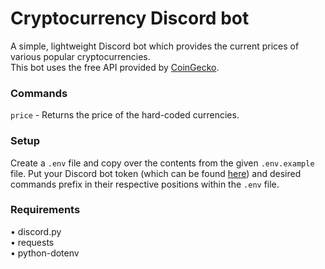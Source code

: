 # Cryptocurrency Discord bot
 A simple, lightweight Discord bot which provides the current prices of various popular cryptocurrencies.  
 This bot uses the free API provided by [CoinGecko](https://coingecko.com/en/api).

 ### Commands
 `price` - Returns the price of the hard-coded currencies.

 ### Setup
 Create a `.env` file and copy over the contents from the given `.env.example` file. Put your Discord bot token (which can be found [here](https://discord.com/developers)) and desired commands prefix in their respective positions within the `.env` file.
 
 ### Requirements
 • discord.py  
 • requests  
 • python-dotenv
